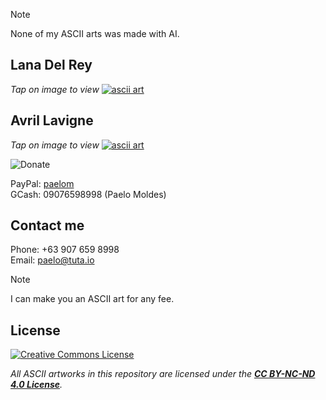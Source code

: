 > [!NOTE]
> None of my ASCII arts was made with AI.

## Lana Del Rey
*Tap on image to view*
[![ascii art](https://ldaelo.github.io/ascii-art/assets/screenshot-2.jpg)](https://ldaelo.github.io/ascii-art/Lana%20Del%20Rey-20250224121718.html)

## Avril Lavigne
*Tap on image to view*
[![ascii art](https://ldaelo.github.io/ascii-art/assets/screenshot-1.jpg)](https://ldaelo.github.io/ascii-art/Avril%20Lavigne-20250224020035.html)


  
![Donate](https://ldaelo.github.io/ascii-art/donate.gif)

PayPal: [paelom](https://www.paypal.me/paelom)  
GCash: 09076598998 (Paelo Moldes)

## Contact me
Phone: \+63 907 659 8998  
Email: [paelo@tuta.io](mailto:paelo@tuta.io)  

> [!NOTE]
> I can make you an ASCII art for any fee.  

## License  
[![Creative Commons License](https://ldaelo.github.io/ascii-art/by-nc-nd.png)](https://creativecommons.org/licenses/by-nc-nd/4.0/legalcode.en)  


*All ASCII artworks in this repository are licensed under the **[CC BY-NC-ND 4.0 License](https://creativecommons.org/licenses/by-nc-nd/4.0/legalcode.en)**.*
